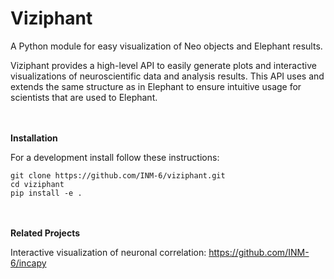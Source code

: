 # Viziphant

A Python module for easy visualization of Neo objects and Elephant results.

Viziphant provides a high-level API to easily generate plots and interactive visualizations of neuroscientific data and analysis results. This API uses and extends the same structure as in Elephant to ensure intuitive usage for scientists that are used to Elephant. 

<br><br>
__Installation__

For a development install follow these instructions:

```
git clone https://github.com/INM-6/viziphant.git
cd viziphant
pip install -e .
```
<br><br>
__Related Projects__

Interactive visualization of neuronal correlation: https://github.com/INM-6/incapy
